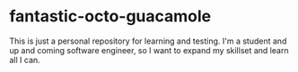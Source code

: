 # fantastic-octo-guacamole

This is just a personal repository for learning and testing.
I'm a student and up and coming software engineer, so I want to expand my skillset and learn all I can.

